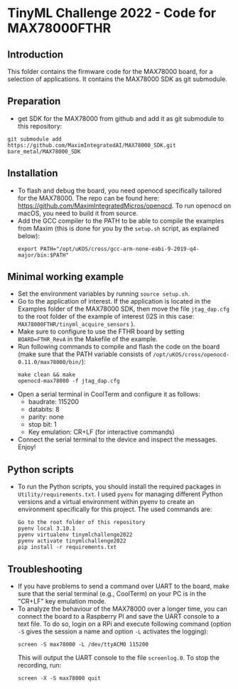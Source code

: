 # TinyML Challenge 2022 - Code for MAX78000FTHR

## Introduction
This folder contains the firmware code for the MAX78000 board, for a selection of applications. It contains the MAX78000 SDK as git submodule. 
## Preparation

- get SDK for the MAX78000 from github and add it as git submodule to this repository:
```
git submodule add https://github.com/MaximIntegratedAI/MAX78000_SDK.git bare_metal/MAX78000_SDK
```
## Installation
- To flash and debug the board, you need openocd specifically tailored for the MAX78000. The repo can be found here: https://github.com/MaximIntegratedMicros/openocd. To run openocd on macOS, you need to build it from source.
- Add the GCC compiler to the PATH to be able to compile the examples from Maxim (this is done for you by the `setup.sh` script, as explained below):
    ```
    export PATH="/opt/uKOS/cross/gcc-arm-none-eabi-9-2019-q4-major/bin:$PATH" 
    ```


## Minimal working example
- Set the environment variables by running `source setup.sh`. 
- Go to the application of interest. If the application is located in the Examples folder of the MAX78000 SDK, then move the file `jtag_dap.cfg` to the root folder of the example of interest (I2S in this case:  `MAX78000FTHR/tinyml_acquire_sensors` ).
- Make sure to configure to use the FTHR board by setting `BOARD=FTHR_RevA` in the Makefile of the example. 
- Run following commands to compile and flash the code on the board (make sure that the PATH variable consists of `/opt/uKOS/cross/openocd-0.11.0/max78000/bin/`):
    ```
    make clean && make
    openocd-max78000 -f jtag_dap.cfg
    ```
- Open a serial terminal in CoolTerm and configure it as follows:
    - baudrate: 115200
    - databits: 8
    - parity: none
    - stop bit: 1
    - Key emulation: CR+LF (for interactive commands)
- Connect the serial terminal to the device and inspect the messages. Enjoy!


## Python scripts
- To run the Python scripts, you should install the required packages in `Utility/requirements.txt`. I used `pyenv` for managing different Python versions and a virtual environment within pyenv to create an environment specifically for this project. The used commands are: 
    ```
    Go to the root folder of this repository
    pyenv local 3.10.1
    pyenv virtualenv tinymlchallenge2022
    pyenv activate tinymlchallenge2022
    pip install -r requirements.txt
    ```



## Troubleshooting
- If you have problems to send a command over UART to the board, make sure that the serial terminal (e.g., CoolTerm) on your PC is in the "CR+LF" key emulation mode. 
- To analyze the behaviour of the MAX78000 over a longer time, you can connect the board to a Raspberry PI and save the UART console to a text file. To do so, login on a RPi and execute following command (option `-S` gives the session a name and option `-L` activates the logging):
    ```
    screen -S max78000 -L /dev/ttyACM0 115200
    ```
    This will output the UART console to the file `screenlog.0`. To stop the recording, run:
    ```
    screen -X -S max78000 quit
    ```
